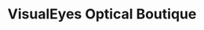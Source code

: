 ---
title: "VisualEyes Optical Boutique"
url: /arlington/visualeyes-optical-boutique/
shop: optician
---